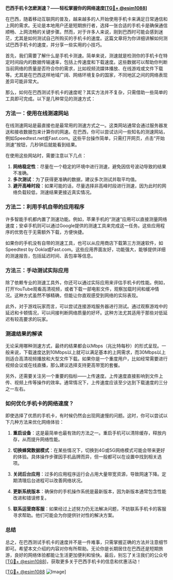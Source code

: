 **巴西手机卡怎麽測速？——轻松掌握你的网络速度[[TG💪+ @esim1088](https://t.me/s/esim1088)]**

在巴西，随着移动互联网的普及，越来越多的人开始使用手机卡来满足日常通信和上网的需求。无论是本地用户还是短期旅行者，选择一张合适的手机卡是确保通信顺畅、上网流畅的关键步骤。然而，对于许多人来说，刚到巴西时可能会感到迷茫，尤其是如何测试自己所购买的手机卡的速度。这篇文章将为你详细讲解如何测试巴西手机卡的速度，并分享一些实用的小技巧。

首先，我们需要了解什么是手机卡测速。简单来说，测速就是检测你的手机卡在特定时间段内的数据传输速率，包括上传速度和下载速度。这些数据可以帮助你判断当前网络的质量是否符合你的需求，比如视频流媒体播放、在线游戏或文件下载等。尤其是在巴西这样地域广阔、网络环境复杂的国家，不同地区之间的网络表现差异可能非常大。

那么，如何在巴西测试手机卡的速度呢？其实方法并不复杂，只需借助一些简单的工具即可完成。以下是几种常见的测速方式：

### 方法一：使用在线测速网站

在线测速网站是最直接也是最常用的测速方式之一。这类网站通常会通过服务器发送和接收数据包来计算你的网速。在巴西，你可以尝试访问一些知名的测速网站，例如Speedtest.net或Fast.com。这些平台操作简单，只需打开网页，点击“开始测速”按钮，几秒钟后就能看到结果。

在使用这些网站时，需要注意以下几点：
1. **网络稳定性**：尽量在一个稳定的环境中进行测速，避免因信号波动导致的结果不准确。
2. **多次测试**：为了获得更准确的数据，建议多次测试并取平均值。
3. **避开高峰时段**：如果可能的话，尽量选择非高峰时段进行测速，因为此时的网络负载较低，测速结果更接近真实情况。

### 方法二：利用手机自带的应用程序

许多智能手机都内置了测速功能。例如，苹果手机的“测速”应用可以直接测量网络速度；安卓手机则可以通过Google提供的测速工具来完成这一任务。这些应用程序的优势在于无需额外下载，方便快捷。

如果你的手机没有自带的测速工具，也可以从应用商店下载第三方测速软件，如Speedtest by Ookla或Fast.com。这些应用界面友好，功能强大，能够提供详细的测速报告，包括延迟时间、丢包率等信息。

### 方法三：手动测试实际应用

除了依赖专业的测速工具外，你还可以通过实际应用来评估手机卡的性能。例如，打开YouTube观看高清视频，或者下载一部电影文件，观察加载时间和缓冲情况。这种方式虽然不够精确，但能让你直观感受到网络的实际表现。

此外，对于游戏玩家而言，可以尝试连接游戏服务器进行测试。通过观察游戏中的延迟和卡顿情况，可以间接判断网络质量的好坏。这种方法尤其适用于那些对低延迟有较高要求的玩家。

### 测速结果的解读

无论采用哪种测速方式，最终的结果都会以Mbps（兆比特每秒）的形式呈现。一般来说，下载速度达到10Mbps以上就可以满足基本的上网需求，而30Mbps以上则适合高清视频播放和大型文件下载。如果你是一个重度用户，比如经常需要进行视频会议或在线直播，那么建议选择支持更高带宽的套餐。

另外，还需要关注另一个重要的指标——上传速度。上传速度直接影响到文件上传、视频上传等操作的效率。通常情况下，上传速度应该至少达到下载速度的三分之一左右。

### 如何优化手机卡的网络速度？

即使选择了优质的手机卡，有时候仍然会出现网速慢的问题。这时，你可以尝试以下几种方法来优化网络体验：

1. **重启设备**：这是最简单也最有效的方法之一。重启手机可以清除缓存，释放内存，从而提升网络性能。
   
2. **切换蜂窝数据模式**：在某些情况下，切换到4G或5G网络模式可能会带来更好的体验。具体操作步骤因手机品牌而异，但一般都可以在设置中找到相关选项。

3. **关闭后台应用**：过多的应用程序运行会占用大量带宽资源，导致网速下降。定期清理后台进程可以改善网络状况。

4. **更新系统版本**：确保你的手机操作系统是最新版本，因为新版本通常包含性能改进和错误修复。

5. **联系运营商客服**：如果经过上述努力仍无法解决问题，不妨联系手机卡的客服寻求帮助。他们可能会为你提供针对性的解决方案。

### 总结

总之，在巴西测试手机卡的速度并不是一件难事，只需掌握正确的方法并注意细节即可。希望本文介绍的内容对你有所帮助。无论你是长期居住在巴西还是短期旅游，良好的网络体验都能让生活更加便利和愉快。最后，别忘了关注我们的公众号[[TG💪+ @esim1088](https://t.me/s/esim1088)]，获取更多关于巴西手机卡的信息和优惠活动！

[[TG💪+ @esim1088](https://t.me/s/esim1088) ![Image](https://i.postimg.cc/4NQfJmqS/Snipaste-2025-05-13-00-14-12.png)]